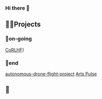 ### Hi there 👋
<h2>🏄‍♀️Projects</h2>
<h3>🏃on-going</h3>

[CoRLHF](https://github.com/eunjuyummy/AI_Project_CoRLHF))

<h3>🥳end</h3>

[autonomous-drone-flight-project](https://github.com/eunjuyummy/autonomous-drone-flight-project)
[Arts Pulse](https://github.com/eunjuyummy/Arts_Pulse)


<h2>📘</h2>


<!--
**eunjuyummy/eunjuyummy** is a ✨ _special_ ✨ repository because its `README.md` (this file) appears on your GitHub profile.

Here are some ideas to get you started:

- 🔭 I’m currently working on ...
- 🌱 I’m currently learning ...
- 👯 I’m looking to collaborate on ...
- 🤔 I’m looking for help with ...
- 💬 Ask me about ...
- 📫 How to reach me: ...
- 😄 Pronouns: ...
- ⚡ Fun fact: ...
-->
